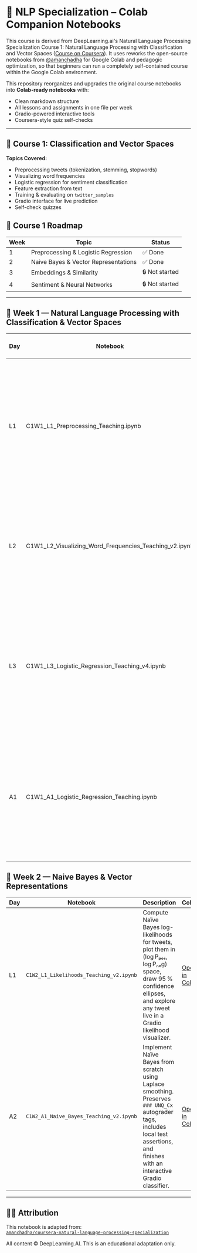 # 🧠 NLP Specialization – Colab Companion Notebooks

This course is derived from DeepLearning.ai's Natural Language Processing Specialization Course 1: Natural Language Processing with Classification and Vector Spaces ([Course on Coursera](https://www.coursera.org/specializations/natural-language-processing)).
It uses reworks the open-source notebooks from [@amanchadha](https://github.com/amanchadha/coursera-natural-language-processing-specialization) for Google Colab and pedagogic optimization, so that beginners can run a completely self-contained course within the Google Colab environment.

This repository reorganizes and upgrades the original course notebooks into **Colab-ready notebooks** with:
- Clean markdown structure
- All lessons and assignments in one file per week
- Gradio-powered interactive tools
- Coursera-style quiz self-checks

---

## 📘 Course 1: Classification and Vector Spaces
**Topics Covered:**
- Preprocessing tweets (tokenization, stemming, stopwords)
- Visualizing word frequencies
- Logistic regression for sentiment classification
- Feature extraction from text
- Training & evaluating on `twitter_samples`
- Gradio interface for live prediction
- Self-check quizzes

## 📅 Course 1 Roadmap

| Week | Topic                                   | Status     |
|------|-----------------------------------------|------------|
| 1    | Preprocessing & Logistic Regression     | ✅ Done     |
| 2    | Naive Bayes & Vector Representations    | ✅ Done       |
| 3    | Embeddings & Similarity                 | 🔒 Not started |
| 4    | Sentiment & Neural Networks             | 🔒 Not started |

---


## 📅 Week 1 — Natural Language Processing with Classification & Vector Spaces

| Day | Notebook | What you’ll build & learn | Open in Colab |
|-----|----------|----------------------------|----------------|
| L1  | C1W1_L1_Preprocessing_Teaching.ipynb | Clean & tokenise raw tweets, remove stop-words, apply stemming, then test everything on a toy sentence and an NLTK Twitter corpus. Ends with an interactive Gradio preprocessing playground. | [Open in Colab](https://colab.research.google.com/github/Joe-rini/nlp-specialization-colab/blob/main/C1W1_L1_Preprocessing_Teaching.ipynb) |
| L2  | C1W1_L2_Visualizing_Word_Frequencies_Teaching_v2.ipynb | Turn tokens into frequency dictionaries, draw bar-plots & sentiment-split word-clouds, and explore any text live in a Gradio word-frequency app. | [Open in Colab](https://colab.research.google.com/github/Joe-rini/nlp-specialization-colab/blob/main/C1W1_L2_Visualizing_Word_Frequencies_Teaching_v2.ipynb) |
| L3  | C1W1_L3_Logistic_Regression_Teaching_v4.ipynb | Convert tweets to simple (pos, neg) feature vectors, train & visualise a Logistic Regression classifier, plot its decision boundary, print accuracy + confusion matrix, and deploy a Gradio sentiment tester. | [Open in Colab](https://colab.research.google.com/github/Joe-rini/nlp-specialization-colab/blob/main/C1W1_L3_Logistic_Regression_Teaching_v4.ipynb) |
| A1  | C1W1_A1_Logistic_Regression_Teaching.ipynb | Implement Logistic Regression from scratch with gradient descent. Includes guided TODOs, a cost-convergence plot, accuracy check, and a Gradio app that queries your very own model. | [Open in Colab](https://colab.research.google.com/github/Joe-rini/nlp-specialization-colab/blob/main/C1W1_A1_Logistic_Regression_Teaching.ipynb) |

## 📅 Week 2 — Naive Bayes & Vector Representations 

| Day | Notebook | Description | Colab |
|------|----------|-------------|--------|
| L1  | `C1W2_L1_Likelihoods_Teaching_v2.ipynb` | Compute Naïve Bayes log-likelihoods for tweets, plot them in (log Pₚₒₛ, log Pₙₑg) space, draw 95 % confidence ellipses, and explore any tweet live in a Gradio likelihood visualizer. | [Open in Colab](https://colab.research.google.com/github/Joe-rini/nlp-specialization-colab/blob/main/C1W2_L1_Likelihoods_Teaching_v2.ipynb) |
| A2  | `C1W2_A1_Naive_Bayes_Teaching_v2.ipynb` | Implement Naïve Bayes from scratch using Laplace smoothing. Preserves `### UNQ_Cx` autograder tags, includes local test assertions, and finishes with an interactive Gradio classifier. | [Open in Colab](https://colab.research.google.com/github/Joe-rini/nlp-specializ)

---

## 🧑‍💻 Attribution

This notebook is adapted from:  
[`amanchadha/coursera-natural-language-processing-specialization`](https://github.com/amanchadha/coursera-natural-language-processing-specialization)

All content © DeepLearning.AI. This is an educational adaptation only.

